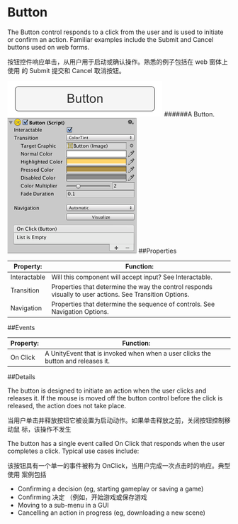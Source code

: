 # Button

The Button control responds to a click from the user and is used to initiate or confirm an action. Familiar examples include the Submit and Cancel buttons used on web forms.

按钮控件响应单击，从用户用于启动或确认操作。熟悉的例子包括在 web 窗体上使用 的 Submit 提交和 Cancel 取消按钮。 

![](Main/UI_ButtonExample.png)
######A Button.
![](Main/UI_ButtonInspector.png)
##Properties

| Property:	 | Function: |
| -- | -- |
| Interactable	 | Will this component will accept input? See Interactable. |
| Transition	 | Properties that determine the way the control responds visually to user actions. See Transition Options. |
| Navigation	 | Properties that determine the sequence of controls. See Navigation Options. |
##Events

| Property:	 | Function: |
| -- | -- |
| On Click	 | A UnityEvent that is invoked when when a user clicks the button and releases it. |
##Details

The button is designed to initiate an action when the user clicks and releases it. If the mouse is moved off the button control before the click is released, the action does not take place.

当用户单击并释放按钮它被设置为启动动作。如果单击释放之前，关闭按钮控制移动鼠 标，该操作不发生

The button has a single event called On Click that responds when the user completes a click. Typical use cases include:

该按钮具有一个单一的事件被称为 OnClick，当用户完成一次点击时的响应。典型使用 案例包括

* Confirming a decision (eg, starting gameplay or saving a game)
* Confirming 决定 （例如，开始游戏或保存游戏
* Moving to a sub-menu in a GUI
* Cancelling an action in progress (eg, downloading a new scene)
